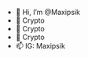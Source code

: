 - 👋 Hi, I’m @Maxipsik
- 👀 Crypto
- 🌱 Crypto
- 💞️ Crypto
- 📫 IG: Maxipsik

<!---
Maxipsik/Maxipsik is a ✨ special ✨ repository because its `README.md` (this file) appears on your GitHub profile.
You can click the Preview link to take a look at your changes.
--->
